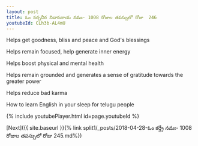 ```yaml
---
layout: post
title: ఓం సర్పచీర నివాసనాయ నమః- 1008 రోజుల తపస్సులో రోజు  246
youtubeId: CLh3b-AL4mU
---
```

 
 
Helps get goodness, bliss and peace and God's blessings
 
Helps remain focused, help generate inner energy 
 
Helps boost physical and mental health 
 
Helps remain grounded and generates a sense of gratitude towards the greater power 
 
Helps reduce bad karma
 
How to learn English in your sleep for telugu people
 
 
 
 


{% include youtubePlayer.html id=page.youtubeId %}
 
[Next]({{ site.baseurl }}{% link split1/_posts/2018-04-28-ఓం కర్త్రే నమః- 1008 రోజుల తపస్సులో రోజు  245.md%})
 
